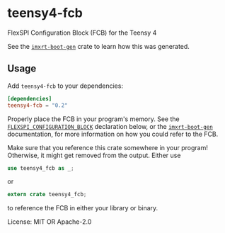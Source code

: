 # teensy4-fcb

FlexSPI Configuration Block (FCB) for the Teensy 4

See the [`imxrt-boot-gen`] crate to learn how this was generated.

## Usage

Add `teensy4-fcb` to your dependencies:

```toml
[dependencies]
teensy4-fcb = "0.2"
```

Properly place the FCB in your program's memory. See the [`FLEXSPI_CONFIGURATION_BLOCK`](static.FLEXSPI_CONFIGURATION_BLOCK.html)
declaration below, or the [`imxrt-boot-gen`] documentation, for more information on
how you could refer to the FCB.

Make sure that you reference this crate somewhere in your program!
Otherwise, it might get removed from the output. Either use

```rust
use teensy4_fcb as _;
```
or
```rust
extern crate teensy4_fcb;
```

to reference the FCB in either your library or binary.

[`imxrt-boot-gen`]: https://docs.rs/imxrt-boot-gen/latest/imxrt_boot_gen/

License: MIT OR Apache-2.0

